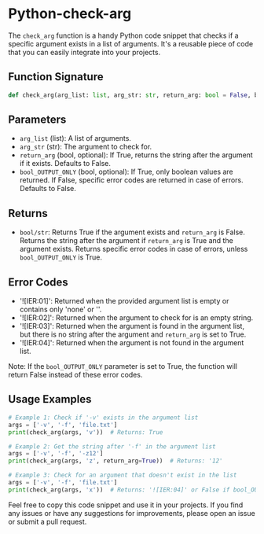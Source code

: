 # Python-check-arg
The `check_arg` function is a handy Python code snippet that checks if a specific argument exists in a list of arguments. It's a reusable piece of code that you can easily integrate into your projects.

## Function Signature

```python
def check_arg(arg_list: list, arg_str: str, return_arg: bool = False, bool_OUTPUT_ONLY: bool = False):
```

## Parameters

- `arg_list` (list): A list of arguments.
- `arg_str` (str): The argument to check for.
- `return_arg` (bool, optional): If True, returns the string after the argument if it exists. Defaults to False.
- `bool_OUTPUT_ONLY` (bool, optional): If True, only boolean values are returned. If False, specific error codes are returned in case of errors. Defaults to False.

## Returns

- `bool/str`: Returns True if the argument exists and `return_arg` is False. Returns the string after the argument if `return_arg` is True and the argument exists. Returns specific error codes in case of errors, unless `bool_OUTPUT_ONLY` is True.

## Error Codes

- '![IER:01]': Returned when the provided argument list is empty or contains only 'none' or ''.
- '![IER:02]': Returned when the argument to check for is an empty string.
- '![IER:03]': Returned when the argument is found in the argument list, but there is no string after the argument and `return_arg` is set to True.
- '![IER:04]': Returned when the argument is not found in the argument list.

Note: If the `bool_OUTPUT_ONLY` parameter is set to True, the function will return False instead of these error codes.

## Usage Examples

```python
# Example 1: Check if '-v' exists in the argument list
args = ['-v', '-f', 'file.txt']
print(check_arg(args, 'v'))  # Returns: True

# Example 2: Get the string after '-f' in the argument list
args = ['-v', '-f', '-z12']
print(check_arg(args, 'z', return_arg=True))  # Returns: '12'

# Example 3: Check for an argument that doesn't exist in the list
args = ['-v', '-f', 'file.txt']
print(check_arg(args, 'x'))  # Returns: '![IER:04]' or False if bool_OUTPUT_ONLY is True
```

Feel free to copy this code snippet and use it in your projects. If you find any issues or have any suggestions for improvements, please open an issue or submit a pull request.

